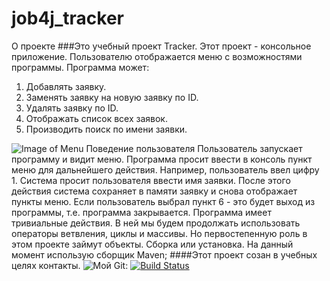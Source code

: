 # job4j_tracker
О проекте
###Это учебный проект Tracker.
Этот проект - консольное приложение. Пользователю отображается меню с возможностями программы.
Программа может:
1. Добавлять заявку.
2. Заменять заявку на новую заявку по ID.
3. Удалять заявку по ID.
4. Отображать список всех заявок.
5. Производить поиск по имени заявки.

![Image of Menu](https://github.com/snryaz/job4j_tracker/tree/master/images/Menu.png)
Поведение пользователя
Пользователь запускает программу и видит меню. Программа просит ввести в консоль пункт меню для дальнейшего действия.
Например, пользователь ввел цифру 1. Система просит пользователя ввести имя заявки. После этого действия система 
сохраняет в памяти заявку и снова отображает пункты меню. Если пользователь выбрал пункт 6 - это будет выход из 
программы, т.е. программа закрывается. Программа имеет тривиальные действия. В ней мы будем продолжать использовать 
операторы ветвления, циклы и массивы. Но первостепенную роль в этом проекте займут объекты.
Сборка или установка. На данный момент использую сборщик Maven;
####Этот проект созан в учебных целях
контакты. ![Мой Git:](https://github.com/snryaz)
[![Build Status](https://app.travis-ci.com/snryaz/job4j_tracker.svg?branch=master)](https://app.travis-ci.com/snryaz/job4j_tracker)